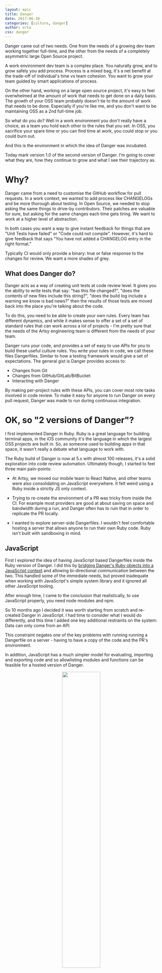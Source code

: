 ```yaml
---
layout: epic
title: Danger
date: 2017-06-30
categories: [culture, danger]
author: orta
css: danger
---
```


Danger came out of two needs. One from the needs of a growing dev team working together full-time, and the other from the needs of a completely asymmetric large Open Source project.

A work environment dev team is a complex place. You naturally grow, and to grow safely you add process. Process is a mixed bag, it's a net benefit at the trade-off of individual's time vs team cohesion. You want to grow your team guided by smart applications of process. 

On the other hand, working on a large open source project, it's easy to feel overwhelmed at the amount of work that needs to get done on a daily basis. The growth of your OSS team probably doesn't tie to the amount of work that needs to be done. Especially if you're like me, and you don't want to be maintaining OSS as a 2nd full-time job.

So what do you do? Well in a work environment you don't really have a choice, as a team you hold each other to the rules that you set. In OSS, you sacrifice your spare time or you can find time at work, you could stop or you could burn out.

And this is the environment in which the idea of Danger was incubated.

Today mark version 1.0 of the second version of Danger. I'm going to cover what they are, how they continue to grow and what I see their trajectory as.

<!-- more -->

# Why?

Danger came from a need to customise the GitHub workflow for pull requests. In a work context, we wanted to add process like CHANGELOGs and be more thorough about testing. In Open Source, we needed to stop asking the same things to drive-by contributors. Their patches are valuable for sure, but asking for the same changes each time gets tiring. We want to work at a higher level of abstraction.

In both cases you want a way to give instant feedback for things that are "Unit Tests have failed" or "Code could not compile". However, it's hard to give feedback that says "You have not added a CHANGELOG entry in the right format." 

Typically CI would only provide a binary: true or false response to the changes for review. We want a more shades of grey.

## What does Danger do?

Danger acts as a way of creating unit tests at code review level. It gives you the ability to write tests that say: "has this file changed?", "does the contents of new files include this string?", "does the build log include a warning we know is bad news?" then the results of those tests are moved back into the place you're talking about the code.

To do this, you need to be able to create your own rules. Every team has different dynamics, and while it makes sense to offer a set of a set of standard rules that can work across a lot of projects - I'm pretty sure that the needs of the Artsy engineering team is different from the needs of your team.

Danger runs your code, and provides a set of easy to use APIs for you to build these useful culture rules. You write your rules in code, we call these files Dangerfiles. Similar to how a testing framework would give a set of expectations. The general gist is Danger provides access to:

* Changes from Git
* Changes from GitHub/GitLab/BitBucket
* Interacting with Danger

By making per-project rules with these APIs, you can cover most rote tasks involved in code review. To make it easy for anyone to run Danger on every pull request, Danger was made to run during continuous integration.

# OK, so "2 versions of Danger"?

I first implemented Danger in Ruby. Ruby is a great language for building terminal apps, in the iOS community it's the language in which the largest OSS projects are built in. So, as someone used to building apps in that space, it wasn't really a debate what language to work with.

The Ruby build of Danger is now at 5.x with almost 100 releases, it's a solid exploration into code review automation. Ultimately though, I started to feel three main pain-points:

* At Artsy, we moved our mobile team to React Native, and other teams were also consolidating on JavaScript everywhere. It felt weird using a Ruby inside a strictly JS only context. 

* Trying to re-create the environment of a PR was tricky from inside the CI. For example most providers are good at about saving on space and bandwidth during a run, and Danger often has to ruin that in order to replicate the PR locally.

* I wanted to explore server-side Dangerfiles. I wouldn't feel comfortable hosting a server that allows anyone to run their own Ruby code. Ruby isn't built with sandboxing in mind.

## JavaScript

First I explored the idea of having JavaScript based Dangerfiles inside the Ruby version of Danger. I did this by [bridging Danger's Ruby objects into a JavaScript context](https://github.com/danger/danger/pull/422) and allowing bi-directional communication between the two. This handled some of the immediate needs, but proved inadequate when working with JavaScript's simple system library and it ignored all other JavaScript tooling. 

After enough time, I came to the conclusion that realistically, to use JavaScript properly, you need node modules and npm.

So 10 months ago I decided it was worth starting from scratch and re-created Danger in JavaScript. I had time to consider what I would do differently, and this time I added one key additional restraints on the system: Data can only come from an API.

This constraint negates one of the key problems with running running a Dangerfile on a server - having to have a copy of the code and the PR's environment. 

In addition, JavaScript has a much simpler model for evaluating, importing and exporting code and so allowlisting modules and functions can be feasible for a hosted version of Danger. 

<center><img src ="/images/danger/danger.png" style="width:50%"></center>

# 1.0 is my middle name

Any software project used in production should probably be 1.0, but in addition to production use a library needs documentation to be 1.0.

Calling Danger production ready means doing the entire [Defensive OSS][defense] process: Documentation, Guides, API Reference, Website and Branding.

Once each version of Danger had started to mature to a point that the user-facing aspect stopped changing I started focusing on the documentation engine and website. In both cases, a considerable amount of documentation is generated from the source code of Danger. I'm a big fan of keeping that inside the source code and building documentation sites which import it directly.

# So what can I do with Danger?

In one way this is a bit like asking, so what can I test with unit tests? Anything, within the scope of: the PR, build artifacts and introspecting the codebase.

I'll cover a quick API overview, then talk about how you can work with these:

### Git

* What files have been added, removed or changed.
* Changes specific to a file.
* Looking into Commits.
* Exploring the Diff.

### GitHub / GitLab / BitBucket

* Access to the PR's JSON representation.
* Consistent access for PR body, title, author across all platforms.
* Util functions for linking to files.

### Danger

* Handle running other Dangerfiles.
* Handles plugin management.
* Provides a set of utility functions that would often get used.

### Messaging

* Leave warnings, messages and markdown comments.
* Leave errors, marking the build as failed.
* Post any of the above of the above inside a file.
* Create a GitHub review, and use the above messaging.

### Plugins

* Infrastructure for shared rules.
* Opens up the ability to validate tricky things with an easy API.

The API differs between the JS and Ruby version, not drastically - but there are no plugins for Danger JS yet. That's still a bit away.

## OK, got it.

Let's cover a few examples of the kind of tests can you write.

#### Checking for changes to a specific file

Checking for a CHANGELOG. This was the first rule imagined for Danger, I add it to every project.

The first implementation of this rule can just be a check if the file `CHANGELOG.md` is modified in any PR, that can then be
revised to also check whether there are git changes related to your app. Then documentation, README, tooling updates
don't require an entry. We also check if the PR title says "trivial" and skip the CHANGELOG check.

If you're interested in standardizing on the [keepachangelog.com][usechange] format there is [danger-changelog][danger-changelog].

Some other examples around this is pinging specific people when a file has changed, or failing if a file that's never meant
to be modified is changed, warning about potential semantic version updates for changes to specific files.

#### Checking the results of command-line tools

The Artsy developer blog runs both a spell checker, and a prose linter. These report back on files added or 
modified during the PR. As someone known for writing loose and quick, having a machine provide some automatic feedback
makes it easy to not waste my reviewers time.

This is done by the [danger-prose][prose] plugin, which wraps both an [npm module][mdspell] and a [python egg][proselint]. 
The plugin handles installing and running the CLI, then converts the output into markdown for github.

#### Handling build artifacts

If Danger runs after the build process, you can read build logs to provide better feedback. This can range from taking 
the results of a test run and posting what has failed (e.g. [danger-junit][junit]), to finding specific strings inside
build logs and highlighting them. 

In our native iOS app, when a developer accidentally adds code which accesses the network in a test. That is logged out
during the build. Then later, danger will read the logs to find any mentions of this and post it in the comment.

#### PR Metadata

Every team's workflow is different, but it's pretty common to use a tool other than code review for keeping track of a project's momentum. You can use Danger to warn people that they haven't included a Trello, or JIRA ticket reference on
every PR.

A similar approach could be to warn if someone is sending a PR to a branch other than the preferred branch. This works
well if you use the git-flow model for branches.

We nearly always add a check to see if someone is assigned to a PR, and warn it it's unassigned in front-end projects. 

#### Using the platform API

There's no limits here, by using the API from your platform you can perform any sorts of checks. In the Danger repo
we use the GitHub API to note whether someone is in the Danger org, to remind the core team to invite them to the org
after submitting a PR.

## Introducing Danger

OK, maybe that's got you thinking _"ah, I know a process I can automate"_.

It can be easy to try and jump straight from no Dangerfile to a many-hundred lined complex set of cultural rules. I'd advise against introducing a long list of rules for Danger all at once. In my experience, gradual integration works better. The entire team may have agreed on the changes upfront, but slower adoption has worked better for teams new to working with Danger.

At Artsy we've found that first just integrating Danger with a single simple rule (like checking for a CHANGELOG entry) then starting to introduce them piece-meal from different contributors has made it easier to go from "Ah, we shouldn't do that again" to "Oh, we could make a Danger rule for that" to "Here's the PR". 

## Which Danger should I use?

This definitely depends on the project, there's a longer discussion [on the site](http://danger.systems/js/js-vs-ruby.html) too, but here's the main gist:

* **Danger Ruby** is more mature, has more features, a solid plugin eco-system and covers more platforms. It's in a great place and is unlikely to have breaking changes from this point onwards.

* **Danger JS** has a bigger potential for growth, is "stable enough", you can create plugins and will be able to do things that the Ruby version could not - eventually. Right now it only works with GitHub.


## Onwards and Upwards

With the JavaScript version of Danger in a great place ready for production, I can start more serious work on [Peril][peril]. Peril is a hosted web-service that runs Dangerfiles against GitHub events, see [the VISION.md][peril-vision]. Those events span from a new user being created, to a new issue on a repo. Peril lets you run your own complex rules across an entire org. This can be a really powerful way to audit and improve entire-company culture.

We started using Peril in Artsy [last week][peril-reaction]. So it's starting to become a thing internally. It'll be awesome to explore the idea of org-wide rules. I think we're starting with making sure we assign someone on a PR. 

So give Danger a shot, and if you're bold. give [Peril][peril] a shot.

---

This post uses the CC license image from [this tweet](https://twitter.com/CloudyConway/status/880426417024114688) with some changes to make it fit with the design of the blog. Thanks [Vexorian](https://www.patreon.com/vexorian). 
 
[prose]: https://github.com/dbgrandi/danger-prose 
[proselint]: https://github.com/amperser/proselint/
[mdspell]: https://github.com/lukeapage/node-markdown-spellcheck
[junit]: https://github.com/orta/danger-junit
[usechange]: http://keepachangelog.com/en/0.3.0/
[danger-changelog]: https://github.com/dblock/danger-changelog
[defense]: http://artsy.github.io/blog/2016/07/03/handling-big-projects/
[peril-vision]: https://github.com/danger/peril/blob/master/VISION.md
[peril]: https://github.com/danger/peril#peril
[peril-reaction]: https://github.com/artsy/reaction-force/pull/184
